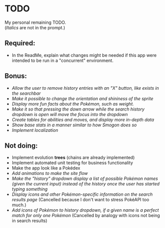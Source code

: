 # TODO
My personal remaining TODO.  
(*Italics* are not in the prompt.)  

## Required:
- In the ReadMe, explain what changes might be needed if this app were intended to be run in a "concurrent" environment.

## Bonus:
- *Allow the user to remove history entries with an "X" button, like exists in the searchbar*
- *Make it possible to change the orientation and shininess of the sprite*
- *Display more fun facts about the Pokémon, such as weight.*
- *Make it so that pressing the down arrow while the search history dropdown is open will move the focus into the dropdown*
- *Create tables for abilities and moves, and display more in-depth data*
- *Show base stats in a manner similar to how Smogon does so*
- *Implement localization*

## Not doing:
- Implement evolution **trees** (chains are already implemented)
- Implement automated unit testing for business functionality
- Make the app look like a Pokédex
- *Add animations to make the site flow*
- *Make the "history" dropdown display a list of possible Pokémon names (given the current input) instead of the history once the user has started typing something*
- *Display icons and other Pokémon-specific information on the search results page* (Cancelled because I don't want to stress PokéAPI too much.)
- *Add icons of Pokémon to history dropdown, if a given name is a perfect match for only one Pokémon* (Cancelled by analogy with icons not being in search results)
